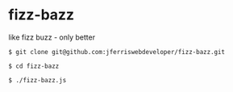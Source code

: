 # fizz-bazz
like fizz buzz - only better

`$ git clone git@github.com:jferriswebdeveloper/fizz-bazz.git`

`$ cd fizz-bazz`

`$ ./fizz-bazz.js`
